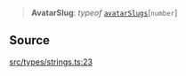 > **AvatarSlug**: *typeof* [`avatarSlugs`](api%5Cvariables%5CavatarSlugs.md)\[`number`\]

## Source

[src/types/strings.ts:23](https://github.com/bhavjitChauhan/khan-api/blob/214cc6672777162cd3ec638a3ad3a22f7fe37e04/src/types/strings.ts#L23)
